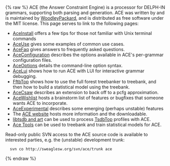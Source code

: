 {% raw %}
ACE (the Answer Constraint Engine) is a processor for DELPH-IN grammars,
supporting both parsing and generation. ACE was written by and is
maintained by [WoodleyPackard](/WoodleyPackard), and is distributed as
free software under the MIT license. This page serves to link to the
following pages:

- [AceInstall](../AceInstall) offers a few tips for those not familiar
with Unix terminal commands
- [AceUse](../AceUse) gives some examples of common use cases.
- [AceFaq](../AceFaq) gives answers to frequently asked questions.
- [AceConfiguration](../AceConfiguration) describes the options available
in ACE's per-grammar configuration files.
- [AceOptions](../AceOptions) details the command-line option syntax.
- [AceLui](../AceLui) shows how to run ACE with LUI for interactive
grammar debugging.
- [FftbTop](../FftbTop) shows how to use the full forest treebanker
to treebank, and then how to build a statistical model using the
treebank.
- [AceCsaw](../AceCsaw) describes an extension to back off to a pcfg
approximation.
- [AceWishlist](../AceWishlist) hosts a brainstorm list of features or
bugfixes that someone wants ACE to incorporate.
- [AceExperimental](../AceExperimental) describes some emerging (perhaps
unstable) features
- The [ACE website](http://sweaglesw.org/linguistics/ace/) hosts more
information and the downloadable.
- [libtsdb and art](http://sweaglesw.org/linguistics/libtsdb/) can be
used to process [TsdbTop](../TsdbTop) profiles with ACE.
- [Ace Tools](http://sweaglesw.org/linguistics/acetools/) can be
used to treebank and train statistical models for ACE.

Read-only public SVN access to the ACE source code is available to
interested parties, e.g. the (unstable) development trunk:

      svn co http://sweaglesw.org/svn/ace/trunk ace
<update date omitted for speed>{% endraw %}